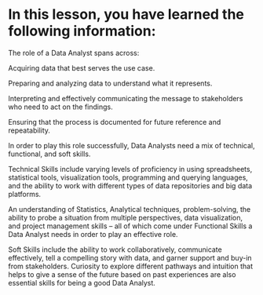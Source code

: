 # In this lesson, you have learned the following information: 

The role of a Data Analyst spans across:

Acquiring data that best serves the use case.

Preparing and analyzing data to understand what it represents.

Interpreting and effectively communicating the message to stakeholders who need to act on the findings.

Ensuring that the process is documented for future reference and repeatability.  

In order to play this role successfully, Data Analysts need a mix of technical, functional, and soft skills.  

Technical Skills include varying levels of proficiency in using spreadsheets, statistical tools, visualization tools, programming and querying languages, and the ability to work with different types of data repositories and big data platforms.

An understanding of Statistics, Analytical techniques, problem-solving, the ability to probe a situation from multiple perspectives, data visualization, and project management skills – all of which come under Functional Skills a Data Analyst needs in order to play an effective role.

Soft Skills include the ability to work collaboratively, communicate effectively, tell a compelling story with data, and garner support and buy-in from stakeholders. Curiosity to explore different pathways and intuition that helps to give a sense of the future based on past experiences are also essential skills for being a good Data Analyst.  

